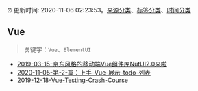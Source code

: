 :alarm_clock: 更新时间: 2020-11-06 02:23:53。[来源分类](../README.md)、[标签分类](../TAGS.md)、[时间分类](../TIMELINE.md)

## Vue


> 关键字：`Vue`、`ElementUI`



- [2019-03-15-京东风格的移动端Vue组件库NutUI2.0来啦](https://jdc.jd.com/archives/212979) 
- [2020-11-05-第-2-篇：上手-Vue-展示-todo-列表](https://juejin.im/post/6891824013572571149) 
- [2019-12-18-Vue-Testing-Crash-Course](https://dev.to/blacksonic/vue-testing-crash-course-59kl) 